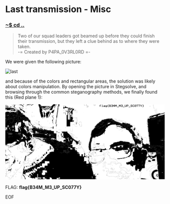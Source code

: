 # Last transmission - Misc

### [~$ cd ..](../)

>Two of our squad leaders got beamed up before they could finish their transmission, but they left a clue behind as to where they were taken.  
>-= Created by P4PA_0V3RL0RD =-

We were given the following picture:

![last](last.png)

and because of the colors and rectangular areas, the solution was likely about colors manipulation. By opening the picture in Stegsolve, and browsing through the common steganography methods, we finally found this (Red plane 1):

![solved](solved.png)

FLAG: **flag{B34M_M3_UP_SC077Y}**

EOF

